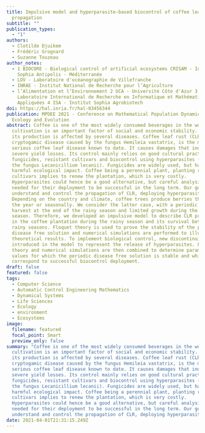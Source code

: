 ```yaml
---
title: Impulsive model and hyperparasite-based biocontrol of coffee leaf rust
  propagation
subtitle: ""
publication_types:
  - "1"
authors:
  - Clotilde Djuikem
  - Frédéric Grognard
  - Suzanne Touzeau
author_notes:
  - 1 BIOCORE - Biological control of artificial ecosystems CRISAM - Inria
    Sophia Antipolis - Méditerranée
  - LOV - Laboratoire d'océanographie de Villefranche
  - INRAE - Institut National de Recherche pour l’Agriculture
  - l’Alimentation et l’Environnement 2 UCA - Université Côte d'Azur 3 LIRIMA -
    Laboratoire International de Recherche en Informatique et Mathématiques
    Appliquées 4 ISA - Institut Sophia Agrobiotech
doi: https://hal.inria.fr/hal-03456344
publication: MPDEE 2021 - Conference on Mathematical Population Dynamics,
  Ecology and Evolution
abstract: Coffee is one of the most widely consumed beverages in the world. Its
  cultivation is an important factor of social and economic stability. However,
  its production is affected by several diseases. Coffee leaf rust (CLR), a
  cryptogamic disease caused by the fungus Hemileia vastatrix, is the most
  serious coffee leaf disease known to date. It causes damages that induce
  severe yield losses. Its control mainly relies on good cultural practices,
  fungicides, resistant cultivars and biocontrol using hyperparasites (such as
  the fungus Lecanicillium lecanii). Fungicides are widely used, but have a
  harmful ecological impact. Coffee being a perennial plant, planting resistant
  cultivars implies to renew the plantation, which is very costly.
  Hyperparasites could hence be a good alternative, but careful analysis is
  needed for their deployment to be successful in the long term. Our goal is to
  understand and control the propagation of CLR, deploying hyperparasites.
  Depending on the country and climate, coffee trees produce berries throughout
  the year or seasonally. We consider the latter case, with a periodic coffee
  harvest at the end of the rainy season and limited growth during the dry
  season. Therefore, we developed an impulsive model to describe CLR propagation
  in the coffee plantation during the rainy season and its survival between
  rainy seasons. Floquet theory is used to prove the stability of the periodic
  disease free solution and numerical simulations are performed to illustrate
  theoretical results. To implement biological control, new discontinuities are
  introduced in the model to represent the release of hyperparasites. Floquet
  theory and numerical simulations are then combined to determine parameter
  values for which the periodic disease free solution is stable and which
  correspond to successful biocontrol deployment.
draft: false
featured: false
tags:
  - Computer Science
  - Automatic Control Engineering Mathematics
  - Dynamical Systems
  - Life Sciences
  - Ecology
  - environment
  - Ecosystems
image:
  filename: featured
  focal_point: Smart
  preview_only: false
summary: "Coffee is one of the most widely consumed beverages in the world. Its
  cultivation is an important factor of social and economic stability. However,
  its production is affected by several diseases. Coffee leaf rust (CLR), a
  cryptogamic disease caused by the fungus Hemileia vastatrix, is the most
  serious coffee leaf disease known to date. It causes damages that induce
  severe yield losses. Its control mainly relies on good cultural practices,
  fungicides, resistant cultivars and biocontrol using hyperparasites (such as
  the fungus Lecanicillium lecanii). Fungicides are widely used, but have a
  harmful ecological impact. Coffee being a perennial plant, planting resistant
  cultivars implies to renew the plantation, which is very costly.
  Hyperparasites could hence be a good alternative, but careful analysis is
  needed for their deployment to be successful in the long term. Our goal is to
  understand and control the propagation of CLR, deploying hyperparasites. "
date: 2021-04-01T21:31:15.249Z
---
```


